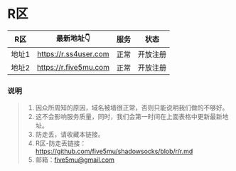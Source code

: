 # R区

| R区 | 最新地址👇 | 服务 | 状态 |
| :----: | :----: | :----: | :----: |
| 地址1 | https://r.ss4user.com | 正常 | 开放注册 | 
| 地址2 | https://r.five5mu.com | 正常 | 开放注册 | 

### 说明
> 1. 因众所周知的原因，域名被墙很正常，否则只能说明我们做的不够好。
> 2. 这不会影响服务质量，同时，我们会第一时间在上面表格中更新最新地址。
> 3. 防走丢，请收藏本链接。
> 4. R区-防走丢链接：https://github.com/five5mu/shadowsocks/blob/r/r.md
> 5. 邮箱：five5mu@gmail.com
